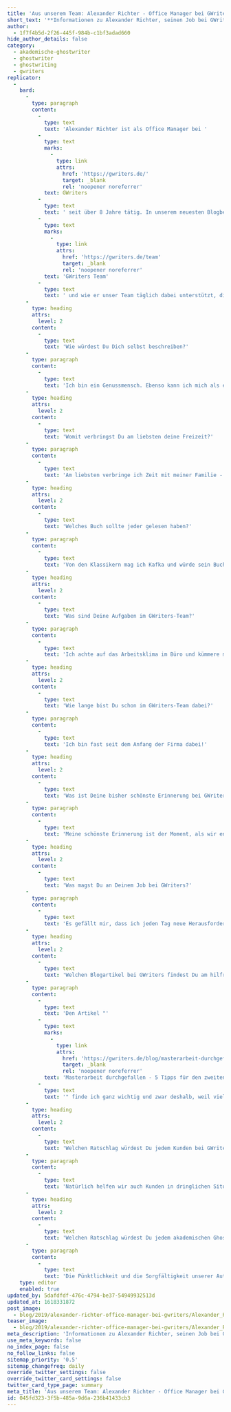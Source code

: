```yaml
---
title: 'Aus unserem Team: Alexander Richter - Office Manager bei GWriters'
short_text: '**Informationen zu Alexander Richter, seinen Job bei GWriters, seine Ratschläge an akademische Ghostwriter & Kunden der Ghostwriter-Agentur GWriters.**'
author:
  - 1f7f4b5d-2f26-445f-984b-c1bf3adad660
hide_author_details: false
category:
  - akademische-ghostwriter
  - ghostwriter
  - ghostwriting
  - gwriters
replicator:
  -
    bard:
      -
        type: paragraph
        content:
          -
            type: text
            text: 'Alexander Richter ist als Office Manager bei '
          -
            type: text
            marks:
              -
                type: link
                attrs:
                  href: 'https://gwriters.de/'
                  target: _blank
                  rel: 'noopener noreferrer'
            text: GWriters
          -
            type: text
            text: ' seit über 8 Jahre tätig. In unserem neuesten Blogbeitrag erzählt er mehr über seine Arbeit im '
          -
            type: text
            marks:
              -
                type: link
                attrs:
                  href: 'https://gwriters.de/team'
                  target: _blank
                  rel: 'noopener noreferrer'
            text: 'GWriters Team'
          -
            type: text
            text: ' und wie er unser Team täglich dabei unterstützt, die hervorragenden Leistungen zu zeigen, die unsere Kunden verdienen.'
      -
        type: heading
        attrs:
          level: 2
        content:
          -
            type: text
            text: 'Wie würdest Du Dich selbst beschreiben?'
      -
        type: paragraph
        content:
          -
            type: text
            text: 'Ich bin ein Genussmensch. Ebenso kann ich mich als eine gut gelaunte und ruhige Person beschreiben. Aber wenn die Situation es erfordert, dann werde ich umgehend aktiv und suche gemeinsam mit dem Team nach einer schnellen und effizienten Lösung.'
      -
        type: heading
        attrs:
          level: 2
        content:
          -
            type: text
            text: 'Womit verbringst Du am liebsten deine Freizeit?'
      -
        type: paragraph
        content:
          -
            type: text
            text: 'Am liebsten verbringe ich Zeit mit meiner Familie - wir gehen oft ins Kino oder im Park spazieren je nach dem Wetter. Außerdem bin ich ein leidenschaftlicher Koch und experimentiere sehr gerne in der Küche.'
      -
        type: heading
        attrs:
          level: 2
        content:
          -
            type: text
            text: 'Welches Buch sollte jeder gelesen haben?'
      -
        type: paragraph
        content:
          -
            type: text
            text: 'Von den Klassikern mag ich Kafka und würde sein Buch "Die Verwandlung" empfehlen. Ich bin ein großer Fan von "Game of Thrones" und habe alle Bücher in der Reihe gelesen. Vielleicht würde George R. R. Martin mit einem Ghostwriter schneller fertig werden...'
      -
        type: heading
        attrs:
          level: 2
        content:
          -
            type: text
            text: 'Was sind Deine Aufgaben im GWriters-Team?'
      -
        type: paragraph
        content:
          -
            type: text
            text: 'Ich achte auf das Arbeitsklima im Büro und kümmere mich um den Teamgeist und die gut organisierte Zusammenarbeit. Zu meinen Aufgaben gehört die Analyse von Mitarbeiter-Feedbacks, die Implementierung von vorgeschlagenen Innovationen und verschiedene Verwaltungsaufgaben.'
      -
        type: heading
        attrs:
          level: 2
        content:
          -
            type: text
            text: 'Wie lange bist Du schon im GWriters-Team dabei?'
      -
        type: paragraph
        content:
          -
            type: text
            text: 'Ich bin fast seit dem Anfang der Firma dabei!'
      -
        type: heading
        attrs:
          level: 2
        content:
          -
            type: text
            text: 'Was ist Deine bisher schönste Erinnerung bei GWriters?'
      -
        type: paragraph
        content:
          -
            type: text
            text: 'Meine schönste Erinnerung ist der Moment, als wir endlich unser "Dream Team" gesammelt hatten und damit ein innovativ denkendes und effektiv arbeitendes Unternehmen geschaffen haben.'
      -
        type: heading
        attrs:
          level: 2
        content:
          -
            type: text
            text: 'Was magst Du an Deinem Job bei GWriters?'
      -
        type: paragraph
        content:
          -
            type: text
            text: 'Es gefällt mir, dass ich jeden Tag neue Herausforderungen habe und dadurch meine Kenntnisse und Eigenschaften ständig erweitern kann. Außerdem mag ich die Arbeit mit meinen Kollegen, die alle sehr nett sind.'
      -
        type: heading
        attrs:
          level: 2
        content:
          -
            type: text
            text: 'Welchen Blogartikel bei GWriters findest Du am hilfreichsten und warum?'
      -
        type: paragraph
        content:
          -
            type: text
            text: 'Den Artikel "'
          -
            type: text
            marks:
              -
                type: link
                attrs:
                  href: 'https://gwriters.de/blog/masterarbeit-durchgefallen/'
                  target: _blank
                  rel: 'noopener noreferrer'
            text: 'Masterarbeit durchgefallen - 5 Tipps für den zweiten Versuch'
          -
            type: text
            text: '" finde ich ganz wichtig und zwar deshalb, weil viele Studenten den Mut verlieren und aufgeben, anstatt nach einer Alternative zu suchen. An alle Studenten: Verzweifelt nicht in solchen Situationen, wir sind da!'
      -
        type: heading
        attrs:
          level: 2
        content:
          -
            type: text
            text: 'Welchen Ratschlag würdest Du jedem Kunden bei GWriters geben?'
      -
        type: paragraph
        content:
          -
            type: text
            text: 'Natürlich helfen wir auch Kunden in dringlichen Situationen, wenn nur noch ein paar Tage bleiben. Ansonsten ist es aber immer ratsam, sich so früh wie möglich an uns zu wenden, damit wir sie vom Beginn des Projekts bis hin zu einem erfolgreichen Abschluss begleiten können.'
      -
        type: heading
        attrs:
          level: 2
        content:
          -
            type: text
            text: 'Welchen Ratschlag würdest Du jedem akademischen Ghostwriter bei GWriters geben?'
      -
        type: paragraph
        content:
          -
            type: text
            text: 'Die Pünktlichkeit und die Sorgfältigkeit unserer Autoren hat für uns höchste Priorität, nur so können wir unsere Kunden langfristig und nachhaltig zufriedenstellen'
    type: editor
    enabled: true
updated_by: 5dafdfdf-476c-4794-be37-54949932513d
updated_at: 1618331872
post_image:
  - blog/2019/alexander-richter-office-manager-bei-gwriters/Alexander_Richter.jpg
teaser_image:
  - blog/2019/alexander-richter-office-manager-bei-gwriters/Alexander_Richter.jpg
meta_description: 'Informationen zu Alexander Richter, seinen Job bei GWriters, seine Ratschläge an akademische Ghostwriter & Kunden der Ghostwriter-Agentur GWriters.'
use_meta_keywords: false
no_index_page: false
no_follow_links: false
sitemap_priority: '0.5'
sitemap_changefreq: daily
override_twitter_settings: false
override_twitter_card_settings: false
twitter_card_type_page: summary
meta_title: 'Aus unserem Team: Alexander Richter - Office Manager bei GWriters • GWriters.de'
id: 045fd323-3f5b-485a-9d6a-236b41433cb3
---
```


